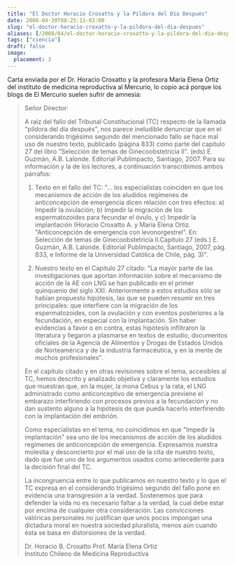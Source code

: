 ```yaml
---
title: "El Doctor Horacio Croxatto y la Pildora del Día Después"
date: 2008-04-30T08:25:11-03:00
slug: "el-doctor-horacio-croxatto-y-la-pildora-del-dia-despues"
aliases: [/2008/04/el-doctor-horacio-croxatto-y-la-pildora-del-dia-despues.html]
tags: ["ciencia"]
draft: false
image:
  placement: 3
---
```


Carta enviada por el Dr. Horacio Croxatto y la profesora María Elena
Ortiz del instituto de medicina reproductiva al Mercurio, lo copio acá
porque los blogs de El Mercurio suelen sufrir de amnesia:

> Señor Director:
>
> A raíz del fallo del Tribunal Constitucional (TC) respecto de la
> llamada "píldora del día después", nos parece ineludible denunciar
> que en el considerando trigésimo segundo del mencionado fallo se hace
> mal uso de nuestro texto, publicado (página 833) como parte del
> capítulo 27 del libro "Selección de temas de Ginecoobstetricia II".
> (eds) E. Guzmán, A.B. Lalonde. Editorial Publimpacto, Santiago, 2007.
> Para su información y la de los lectores, a continuación transcribimos
> ambos párrafos:
>
> 1.  Texto en el fallo del TC: "\... los especialistas coinciden en
>     que los mecanismos de acción de los aludidos regímenes de
>     anticoncepción de emergencia dicen relación con tres efectos: a)
>     Impedir la ovulación; b) Impedir la migración de los
>     espermatozoides para fecundar el óvulo, y c) Impedir la
>     implantación (Horacio Croxatto A. y María Elena Ortiz.
>     "Anticoncepción de emergencia con levonorgestrel". En: Selección
>     de temas de Ginecoobstetricia II.Capítulo 27 (eds.) E. Guzmán,
>     A.B. Lalonde. Editorial Publimpacto, Santiago, 2007, pág. 833, e
>     Informe de la Universidad Católica de Chile, pág. 3)".
>
> 2.  Nuestro texto en el Capítulo 27 citado: "La mayor parte de las
>     investigaciones que aportan información sobre el mecanismo de
>     acción de la AE con LNG se han publicado en el primer quinquenio
>     del siglo XXI. Anteriormente a estos estudios sólo se habían
>     propuesto hipótesis, las que se pueden resumir en tres
>     principales: que interfiere con la migración de los
>     espermatozoides, con la ovulación y con eventos posteriores a la
>     fecundación, en especial con la implantación. Sin haber evidencias
>     a favor o en contra, estas hipótesis infiltraron la literatura y
>     llegaron a plasmarse en textos de estudio, documentos oficiales de
>     la Agencia de Alimentos y Drogas de Estados Unidos de Norteamérica
>     y de la industria farmacéutica, y en la mente de muchos
>     profesionales".
>
> En el capítulo citado y en otras revisiones sobre el tema, accesibles
> al TC, hemos descrito y analizado objetiva y claramente los estudios
> que muestran que, en la mujer, la mona Cebus y la rata, el LNG
> administrado como anticonceptivo de emergencia previene el embarazo
> interfiriendo con procesos previos a la fecundación y no dan sustento
> alguno a la hipótesis de que pueda hacerlo interfiriendo con la
> implantación del embrión.
>
> Como especialistas en el tema, no coincidimos en que "Impedir la
> implantación" sea uno de los mecanismos de acción de los aludidos
> regímenes de anticoncepción de emergencia. Expresamos nuestra molestia
> y desconcierto por el mal uso de la cita de nuestro texto, dado que
> fue uno de los argumentos usados como antecedente para la decisión
> final del TC.
>
> La incongruencia entre lo que publicamos en nuestro texto y lo que el
> TC expresa en el considerando trigésimo segundo del fallo pone en
> evidencia una transgresión a la verdad. Sostenemos que para defender
> la vida no es necesario faltar a la verdad, la cual debe estar por
> encima de cualquier otra consideración. Las convicciones valóricas
> personales no justifican que unos pocos impongan una dictadura moral
> en nuestra sociedad pluralista, menos aún cuando ésta se basa en
> distorsiones de la verdad.
>
> Dr. Horacio B. Croxatto Prof. María Elena Ortiz\
> Instituto Chileno de Medicina Reproductiva

